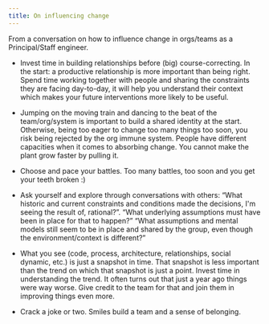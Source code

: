 ```yaml
---
title: On influencing change
---
```

From a conversation on how to influence change in orgs/teams as a Principal/Staff engineer.

- Invest time in building relationships before (big) course-correcting. In the start: a productive relationship is more important than being right. Spend time working together with people and sharing the constraints they are facing day-to-day, it will help you understand their context which makes your future interventions more likely to be useful.

- Jumping on the moving train and dancing to the beat of the team/org/system is important to build a shared identity at the start. Otherwise, being too eager to change too many things too soon, you risk being rejected by the org immune system. People have different capacities when it comes to absorbing change. You cannot make the plant grow faster by pulling it.

- Choose and pace your battles. Too many battles, too soon and you get your teeth broken :)

- Ask yourself and explore through conversations with others: “What historic and current constraints and conditions made the decisions, I'm seeing the result of, rational?”. “What underlying assumptions must have been in place for that to happen?” “What assumptions and mental models still seem to be in place and shared by the group, even though the environment/context is different?”

- What you see (code, process, architecture, relationships, social dynamic, etc.) is just a snapshot in time. That snapshot is less important than the trend on which that snapshot is just a point. Invest time in understanding the trend. It often turns out that just a year ago things were way worse. Give credit to the team for that and join them in improving things even more.

- Crack a joke or two. Smiles build a team and a sense of belonging.
